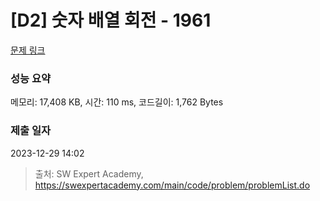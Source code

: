# [D2] 숫자 배열 회전 - 1961 

[문제 링크](https://swexpertacademy.com/main/code/problem/problemDetail.do?contestProbId=AV5Pq-OKAVYDFAUq) 

### 성능 요약

메모리: 17,408 KB, 시간: 110 ms, 코드길이: 1,762 Bytes

### 제출 일자

2023-12-29 14:02



> 출처: SW Expert Academy, https://swexpertacademy.com/main/code/problem/problemList.do